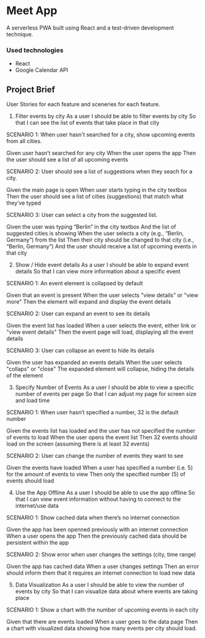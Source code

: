 # Meet App

A serverless PWA built using React and a test-driven development technique.


### Used technologies

- React 
- Google Calendar API

## Project Brief

User Stories for each feature and sceneries for each feature.

1. Filter events by city
As a user I should be able to filter events by city So that I can see the list of events that take place in that city

SCENARIO 1: When user hasn't searched for a city, show upcoming events from all cities.

Given user hasn’t searched for any city When the user opens the app Then the user should see a list of all upcoming events

SCENARIO 2: User should see a list of suggestions when they seach for a city.

Given the main page is open When user starts typing in the city textbox Then the user should see a list of cities (suggestions) that match what they’ve typed

SCENARIO 3: User can select a city from the suggested list.

Given the user was typing “Berlin” in the city textbox And the list of suggested cities is showing When the user selects a city (e.g., “Berlin, Germany”) from the list Then their city should be changed to that city (i.e., “Berlin, Germany”) And the user should receive a list of upcoming events in that city

2. Show / Hide event details
As a user I should be able to expand event details So that I can view more information about a specific event

SCENARIO 1: An event element is collapsed by default

Given that an event is present When the user selects "view details" or "view more" Then the element will expand and display the event details

SCENARIO 2: User can expand an event to see its details

Given the event list has loaded When a user selects the event, either link or "view event details" Then the event page will load, displaying all the event details

SCENARIO 3: User can collapse an event to hide its details

Given the user has expanded an events details When the user selects "collaps" or "close" The expanded element will collapse, hiding the details of the element

3. Specify Number of Events
As a user I should be able to view a specific number of events per page So that I can adjust my page for screen size and load time

SCENARIO 1: When user hasn’t specified a number, 32 is the default number

Given the events list has loaded and the user has not specified the number of events to load When the user opens the event list Then 32 events should load on the screen (assuming there is at least 32 events)

SCENARIO 2: User can change the number of events they want to see

Given the events have loaded When a user has specified a number (i.e. 5) for the amount of events to view Then only the specified number (5) of events should load

4. Use the App Offline
As a user I should be able to use the app offline So that I can view event information without having to connect to the internet/use data

SCENARIO 1: Show cached data when there’s no internet connection

Given the app has been openned previously with an internet connection When a user opens the app Then the previously cached data should be persistent within the app

SCENARIO 2: Show error when user changes the settings (city, time range)

Given the app has cached data When a user changes settings Then an error should inform them that it requires an internet connection to load new data

5. Data Visualization
As a user I should be able to view the number of events by city So that I can visualize data about where events are taking place

SCENARIO 1: Show a chart with the number of upcoming events in each city

Given that there are events loaded When a user goes to the data page Then a chart with visualized data showing how many events per city should load.


